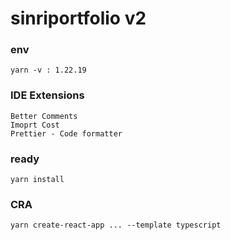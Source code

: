 # sinriportfolio v2

### env
```
yarn -v : 1.22.19
```

### IDE Extensions
```
Better Comments
Imoprt Cost
Prettier - Code formatter
```
### ready
```
yarn install
```
### CRA
```
yarn create-react-app ... --template typescript
```